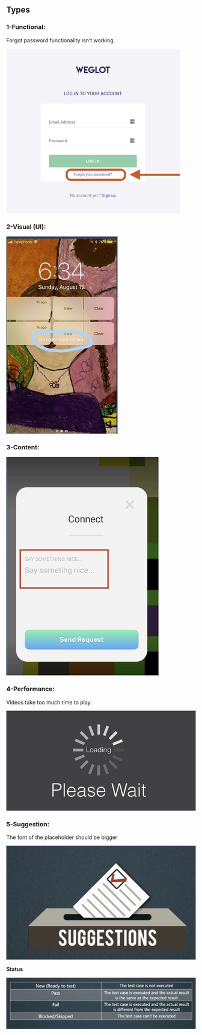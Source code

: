 
## **Types**

### **1-Functional:**

Forgot password functionality isn’t working.

![**Status**](../../images/istqb/fundamentals/functional_defect.png)

### **2-Visual (UI):**

![**Status**](../../images/istqb/fundamentals/visual_defect.png)


### **3-Content:**

![**Status**](../../images/istqb/fundamentals/content_defect.png)


### **4-Performance:**

Videos take too much time to play.

![**Status**](../../images/istqb/fundamentals/video_loading.jpg)


### **5-Suggestion:**

The font of the placeholder should be bigger

![**Status**](../../images/istqb/fundamentals/suggestion_defect.png)


**Status**

![**Status**](../../images/istqb/fundamentals/status.png)
